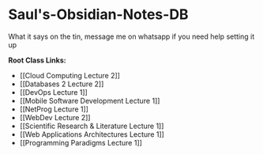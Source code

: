 # Saul's-Obsidian-Notes-DB
What it says on the tin, message me on whatsapp if you need help setting it up

**Root Class Links:**
* [[Cloud Computing Lecture 2]]
* [[Databases 2 Lecture 2]]
* [[DevOps Lecture 1]]
* [[Mobile Software Development Lecture 1]]
* [[NetProg Lecture 1]]
* [[WebDev Lecture 2]]
* [[Scientific Research & Literature Lecture 1]]
* [[Web Applications Architectures Lecture 1]]
* [[Programming Paradigms Lecture 1]]